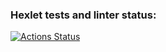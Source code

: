 ### Hexlet tests and linter status:
[![Actions Status](https://github.com/skarj/python-project-50/actions/workflows/hexlet-check.yml/badge.svg)](https://github.com/skarj/python-project-50/actions)